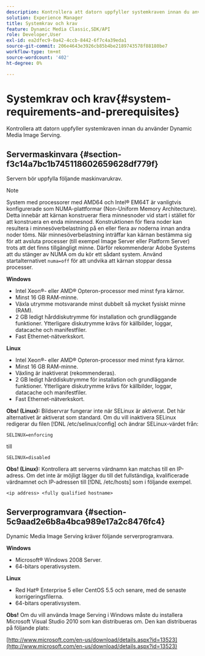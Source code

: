```yaml
---
description: Kontrollera att datorn uppfyller systemkraven innan du använder Dynamic Media Image Serving.
solution: Experience Manager
title: Systemkrav och krav
feature: Dynamic Media Classic,SDK/API
role: Developer,User
exl-id: ea2dfec9-0a42-4ccb-8442-6f7c4a39eda1
source-git-commit: 206e4643e3926cb85b4be2189743578f88180be7
workflow-type: tm+mt
source-wordcount: '402'
ht-degree: 0%

---
```


# Systemkrav och krav{#system-requirements-and-prerequisites}

Kontrollera att datorn uppfyller systemkraven innan du använder Dynamic Media Image Serving.

## Servermaskinvara {#section-f3c14a7bc1b745118602659628df779f}

Servern bör uppfylla följande maskinvarukrav.

>[!NOTE]
>
>System med processorer med AMD64 och Intel® EM64T är vanligtvis konfigurerade som NUMA-plattformar (Non-Uniform Memory Architecture). Detta innebär att kärnan konstruerar flera minnesnoder vid start i stället för att konstruera en enda minnesnod. Konstruktionen för flera noder kan resultera i minnesöverbelastning på en eller flera av noderna innan andra noder töms. När minnesöverbelastning inträffar kan kärnan bestämma sig för att avsluta processer (till exempel Image Server eller Platform Server) trots att det finns tillgängligt minne. Därför rekommenderar Adobe Systems att du stänger av NUMA om du kör ett sådant system. Använd startalternativet `numa=off` för att undvika att kärnan stoppar dessa processer.

**Windows**

* Intel Xeon®- eller AMD® Opteron-processor med minst fyra kärnor.
* Minst 16 GB RAM-minne.
* Växla utrymme motsvarande minst dubbelt så mycket fysiskt minne (RAM).
* 2 GB ledigt hårddiskutrymme för installation och grundläggande funktioner. Ytterligare diskutrymme krävs för källbilder, loggar, datacache och manifestfiler.
* Fast Ethernet-nätverkskort.

**Linux**

* Intel Xeon®- eller AMD® Opteron-processor med minst fyra kärnor.
* Minst 16 GB RAM-minne.
* Växling är inaktiverat (rekommenderas).
* 2 GB ledigt hårddiskutrymme för installation och grundläggande funktioner. Ytterligare diskutrymme krävs för källbilder, loggar, datacache och manifestfiler.
* Fast Ethernet-nätverkskort.

**Obs! (Linux):** Bildservrar fungerar inte när SELinux är aktiverat. Det här alternativet är aktiverat som standard. Om du vill inaktivera SELinux redigerar du filen [!DNL /etc/selinux/config] och ändrar SELinux-värdet från:

`SELINUX=enforcing`

till

`SELINUX=disabled`

**Obs! (Linux):** Kontrollera att serverns värdnamn kan matchas till en IP-adress. Om det inte är möjligt lägger du till det fullständiga, kvalificerade värdnamnet och IP-adressen till [!DNL /etc/hosts] som i följande exempel.

`<ip address> <fully qualified hostname>`

## Serverprogramvara {#section-5c9aad2e6b8a4bca989e17a2c8476fc4}

Dynamic Media Image Serving kräver följande serverprogramvara.

**Windows**

* Microsoft® Windows 2008 Server.
* 64-bitars operativsystem.

**Linux**

* Red Hat® Enterprise 5 eller CentOS 5.5 och senare, med de senaste korrigeringsfilerna.
* 64-bitars operativsystem.

**Obs!** Om du vill använda Image Serving i Windows måste du installera Microsoft Visual Studio 2010 som kan distribueras om. Den kan distribueras på följande plats:

[http://www.microsoft.com/en-us/download/details.aspx?id=13523](http://www.microsoft.com/en-us/download/details.aspx?id=13523)
